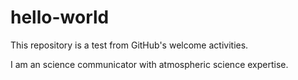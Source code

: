 # hello-world
This repository is a test from GitHub's welcome activities.

I am an science communicator with atmospheric science expertise.
